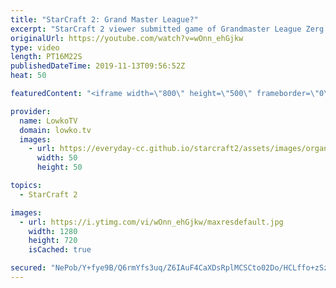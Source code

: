 ```yaml
---
title: "StarCraft 2: Grand Master League?"
excerpt: "StarCraft 2 viewer submitted game of Grandmaster League Zerg vs Terran... Or is it?  Get more videos & support my work: http://www.patreon.com/lowkotv  If you have an awesome game of StarCraft 2 you would like me to cast, you can submit it to replays@lowko.tv.  My second channel: http://lowko.tv/morelowko"
originalUrl: https://youtube.com/watch?v=wOnn_ehGjkw
type: video
length: PT16M22S
publishedDateTime: 2019-11-13T09:56:52Z
heat: 50

featuredContent: "<iframe width=\"800\" height=\"500\" frameborder=\"0\" src=\"https://www.youtube.com/embed/wOnn_ehGjkw\" allow=\"accelerometer; autoplay; encrypted-media; gyroscope; picture-in-picture\" allowfullscreen></iframe>"

provider:
  name: LowkoTV
  domain: lowko.tv
  images:
    - url: https://everyday-cc.github.io/starcraft2/assets/images/organizations/lowko.tv-50x50.jpg
      width: 50
      height: 50

topics:
  - StarCraft 2

images:
  - url: https://i.ytimg.com/vi/wOnn_ehGjkw/maxresdefault.jpg
    width: 1280
    height: 720
    isCached: true

secured: "NePob/Y+fye9B/Q6rmYfs3uq/Z6IAuF4CaXDsRplMCSCto02Do/HCLffo+zSzZAvU+/aVjG8KCFGtuhzDnD7IhU8n0RX8Rubrxw2g7J4qvVpzJQ7dxUYWf0GpB4yBJNKs4sR8t0oCyqLCHuxJ8z8/qYcm/ZUzwkA30BIjNMTDwh7M14Z115cJY3fbPcxW6yRbLwT2i8Euj6uL+268cmnRQD817dGN8qyuGEIVjoFG8QmK7JvbasRGppHVOEBAB96G6gkbJHEjokGTcMWSedOEXsuEW1dldWbYckiw/I+XolE8CgyzEBv3015gKYkhkFgFvYp0x3TZYZ2++RjjBvkF2WjgI0QFTuE6NsEI0d+Gj3/C+Gtb+SL1MheoYPGdWNzL4tgqNj/uVVGSHGcS59AxZ7f0fd6zXP7nwevavbeHPo=;mXBeXnR7mtjh77hwEumfjA=="
---
```


